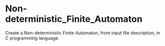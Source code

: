 # Non-deterministic_Finite_Automaton
 Create a Non-deterministic Finite Automaton, from input file description, in C programming language.
